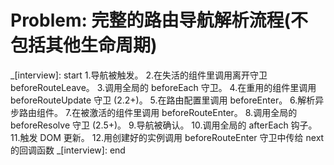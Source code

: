# Problem: 完整的路由导航解析流程(不包括其他生命周期)

_[interview]: start 1.导航被触发。 2.在失活的组件里调用离开守卫 beforeRouteLeave。 3.调用全局的 beforeEach 守卫。 4.在重用的组件里调用 beforeRouteUpdate 守卫 (2.2+)。 5.在路由配置里调用 beforeEnter。 6.解析异步路由组件。 7.在被激活的组件里调用 beforeRouteEnter。 8.调用全局的 beforeResolve 守卫 (2.5+)。 9.导航被确认。 10.调用全局的 afterEach 钩子。 11.触发 DOM 更新。 12.用创建好的实例调用 beforeRouteEnter 守卫中传给 next 的回调函数
_[interview]: end
